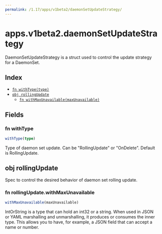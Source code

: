 ```yaml
---
permalink: /1.17/apps/v1beta2/daemonSetUpdateStrategy/
---
```


# apps.v1beta2.daemonSetUpdateStrategy

DaemonSetUpdateStrategy is a struct used to control the update strategy for a DaemonSet.

## Index

* [`fn withType(type)`](#fn-withtype)
* [`obj rollingUpdate`](#obj-rollingupdate)
  * [`fn withMaxUnavailable(maxUnavailable)`](#fn-rollingupdatewithmaxunavailable)

## Fields

### fn withType

```ts
withType(type)
```

Type of daemon set update. Can be "RollingUpdate" or "OnDelete". Default is RollingUpdate.

## obj rollingUpdate

Spec to control the desired behavior of daemon set rolling update.

### fn rollingUpdate.withMaxUnavailable

```ts
withMaxUnavailable(maxUnavailable)
```

IntOrString is a type that can hold an int32 or a string.  When used in JSON or YAML marshalling and unmarshalling, it produces or consumes the inner type.  This allows you to have, for example, a JSON field that can accept a name or number.